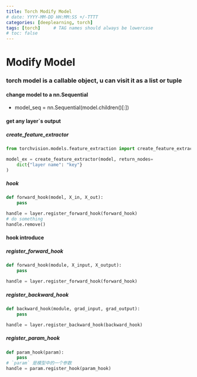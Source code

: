 ```yaml
---
title: Torch Modify Model
# date: YYYY-MM-DD HH:MM:SS +/-TTTT
categories: [deeplearning, torch]
tags: [torch]     # TAG names should always be lowercase
# toc: false
---
```



# Modify Model

### **torch model is a callable object, u can visit it as a list or tuple**

#### change model to a nn.Sequential
- model_seq = nn.Sequential(model.children()[:])

#### get any layer`s output
##### create_feature_extractor
```python
from torchvision.models.feature_extraction import create_feature_extractor

model_ex = create_feature_extractor(model, return_nodes=
    dict{"layer name": "key"}
)
```

##### hook
```python
def forward_hook(model, X_in, X_out):
    pass

handle = layer.register_forward_hook(forward_hook)
# do something
handle.remove()
```

#### hook introduce
##### register_forward_hook
```python
def forward_hook(module, X_input, X_output):
    pass

handle = layer.register_forward_hook(forward_hook)
```

##### register_backward_hook
```python
def backward_hook(module, grad_input, grad_output):
    pass

handle = layer.register_backward_hook(backward_hook)
```

##### register_param_hook
```python
def param_hook(param):
    pass
# `param` 是模型中的一个参数
handle = param.register_hook(param_hook) 
```
